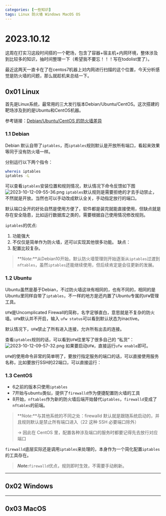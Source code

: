 ```yaml
---
categories: [一些知识]
tags: Linux 防火墙 Windows MacOS OS
---
```

# 2023.10.12
这周在打实习这段时间搭的一个靶场，包含了容器+宿主机+内网环境，整体涉及到比较多的知识，抽时间整理一下（希望我不要忘！！！写在todolist里了）。

最近这两天一直卡在了在centos7机器上对内网进行扫描的这个位置，今天分析感觉是防火墙的问题，那么就趁机来总结一下。
## 0x01 Linux
首先是Linux系统，最常用的三大发行版本Debian/Ubuntu/CentOS。这次搭建的靶场涉及到的是Ubuntu和CentOS机器。

参考链接：[Debian/Ubuntu/CentOS 的防火墙差异](https://lishuma.com/archives/3634)
### 1.1 Debian
Debian 默认自带了`iptables`，而`iptables`规则默认是开放所有端口，看起来效果等同于没有防火墙一样。

分别运行以下两个指令：
```bash
whereis iptables
iptables -L
```
可以查看`iptables`安装位置和规则情况，默认情况下命令反馈如下图
![2023-10-12-09-55-36.png](https://s2.loli.net/2023/10/12/Ym28gtukiUrSPob.png)
`iptables`默认规则是需要拒绝的才去手动禁止，不然就是开放。当然也可以手动改成默认全关，手动指定放行的端口。

默认端口全开的好处自然是使用方便了，软件都是装完就能直接使用，但缺点就是存在安全隐患，比如运行数据库之类的，需要根据自己使用情况修改规则。

`iptables`的优点:
1. 功能强大
2. 不仅仅是简单作为防火墙，还可以实现其他很多功能。
缺点：
1. 配置比较复杂。

> **_Note:_**从Debian10开始，默认防火墙管理则开始逐渐从`iptables`过渡到`nftables`，虽然`iptables`还能继续使用，但后续肯定是会往更新的发展。
### 1.2 Ubuntu
Ubuntu虽然是基于Debian，不过防火墙这块有相同的，也有不同的，相同的是Ubuntu里同样自带了`iptables`，不一样的地方是还内置了Ubuntu专属的`UFW`管理工具。

`UFW`是Uncomplicated Firewall的简称，名字足够直白，意思就是不复杂的防火墙。`UFW`默认并不开启，输入 `ufw status`可以看到默认状态为inactive。

默认情况下，`UFW`禁止了所有进入连接，允许所有出去的连接。

查看`iptables`规则的话，可以看到`UFW`往里写了很多自己的 “私货”：
![2023-10-12-09-57-32.png](https://s2.loli.net/2023/10/12/sKNwC9SV7uYUDBq.png)
如果要启动`UFW`，直接运行`ufw enable`即可。

`UFW`的使用命令非常的简单明了，要放行指定服务的端口的话，可以直接使用服务名称，比如要放行SSH的22端口，可以直接运行：

### 1.3 CentOS
- 6之前的版本只使用`iptables`
- 7开始与ubuntu类似，提供了`firewalld`作为便捷配置防火墙的工具
- 8开始，`nftables`作为新的防火墙后端开始替代`iptables`，`firewalld`变成了`nftables`的前端。
> **_Note:_**与其他系统的不同之处：firewalld 默认就是跟随系统启动的，并且规则默认是禁止所有端口进入（22 这种 SSH 必要端口除外）
>
> -> 因此在 CentOS 里，配置各种涉及端口的服务时都要记得先去放行对应端口

`firewalld`底层实际还是调用`iptables`来处理的，本身作为一个简化配置`iptables`的工具存在。

> **_Note:_**`firewalld`优点，规则即时生效，不需要手动刷新。
***
## 0x02 Windows
***
## 0x03 MacOS
